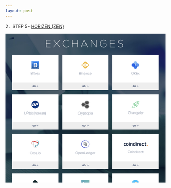 ```yaml
---
layout: post
---
```


2．STEP 5- [HORIZEN (ZEN)](https://www.horizen.global/exchanges/)

![Picture example](exchange.jpg)
